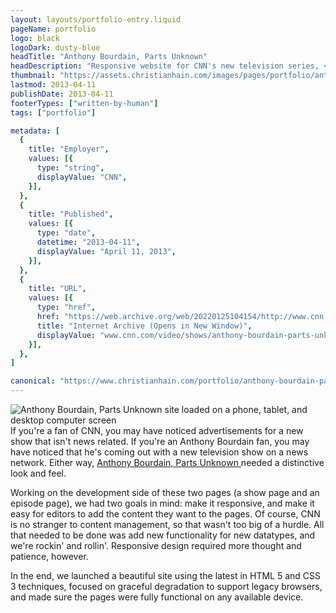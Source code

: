```yaml
---
layout: layouts/portfolio-entry.liquid
pageName: portfolio
logo: black
logoDark: dusty-blue
headTitle: "Anthony Bourdain, Parts Unknown"
headDescription: "Responsive website for CNN's new television series, <i>Anthony Bourdain, Parts Unknown.</i>"
thumbnail: "https://assets.christianhain.com/images/pages/portfolio/anthony-bourdain-parts-unknown/bourdainthumbnail20130422.webp"
lastmod: 2013-04-11
publishDate: 2013-04-11
footerTypes: ["written-by-human"]
tags: ["portfolio"]

metadata: [
  {
    title: "Employer",
    values: [{
      type: "string",
      displayValue: "CNN",
    }],
  },
  {
    title: "Published",
    values: [{
      type: "date",
      datetime: "2013-04-11",
      displayValue: "April 11, 2013",
    }],
  },
  {
    title: "URL",
    values: [{
      type: "href",
      href: "https://web.archive.org/web/20220125104154/http://www.cnn.com/video/shows/anthony-bourdain-parts-unknown",
      title: "Internet Archive (Opens in New Window)",
      displayValue: "www.cnn.com/video/shows/anthony-bourdain-parts-unknown",
    }],
  },
]

canonical: "https://www.christianhain.com/portfolio/anthony-bourdain-parts-unknown"
---
```


![Anthony Bourdain, Parts Unknown site loaded on a phone, tablet, and desktop computer screen](https://assets.christianhain.com/images/pages/portfolio/anthony-bourdain-parts-unknown/bourdaintagged20130411.webp)
If you're a fan of CNN, you may have noticed advertisements for a new show that
isn't news related. If you're an Anthony Bourdain fan, you may have noticed that
he's coming out with a new television show on a news network. Either way, 
<a rel="nofollow" href="https://web.archive.org/web/20220125104154/http://www.cnn.com/video/shows/anthony-bourdain-parts-unknown" title="Internet Archive (Opens in New Window)" target="_blank">
  Anthony Bourdain, Parts Unknown
</a>
needed a distinctive look and feel.

Working on the development side of these two pages (a show page and an episode
page), we had two goals in mind: make it responsive, and make it easy for
editors to add the content they want to the pages. Of course, CNN is no stranger
to content management, so that wasn't too big of a hurdle. All that needed to be
done was add new functionality for new datatypes, and we're rockin' and rollin'.
Responsive design required more thought and patience, however.

In the end, we launched a beautiful site using the latest in HTML 5 and CSS 3
techniques, focused on graceful degradation to support legacy browsers, and made
sure the pages were fully functional on any available device.
